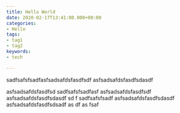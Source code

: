 ```yaml
---
title: Hello World
date: 2020-02-17T13:41:00.000+00:00
categories:
- Hello
tags:
- tag1
- tag2
keywords:
- tech

---
```

sadfsafsfsadfasfsadsafdsfasdfsdf
asfsadsafdsfasdfsdasdf
<!--more-->
asfsadsafdsfasdfsd
sadfsafsfsadfasf
asfsadsafdsfasdfsdf
asfsadsafdsfasdfsdasdf
sd
f
sadfsafsfsadf
asfsadsafdsfasdfsdasdf
asfsadsafdsfasdfsdsadf
as
df
as
fsaf